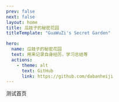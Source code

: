 ```yaml
---
prev: false
next: false
layout: home
title: 瓜娃子的秘密花园
titleTemplate: "GuaWuZi's Secret Garden"

hero:
  name: 瓜娃子的秘密花园
  text: 用来记录自身经历，学习总结等
  actions:
    - theme: alt
      text: GitHub
      link: https://github.com/dabanheiji
---
```


测试首页
